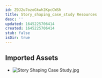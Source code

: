 ```yaml
---
id: Z9J2u7ozoGkwh2KpcCWSh
title: Story_shaping_case_study Resources
desc: ''
updated: 1645225706414
created: 1645225706414
stub: false
isDir: true
---
```

## Imported Assets
- ![Story Shaping Case Study.jpg](/assets/story-shaping-case-study.jpg)
